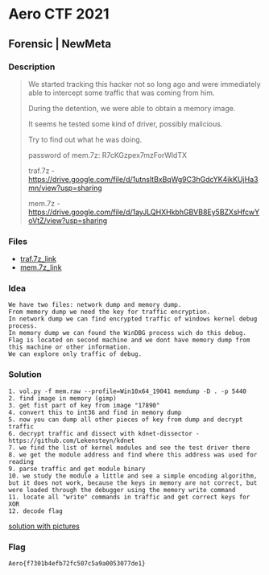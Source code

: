 # Aero CTF 2021

## Forensic | NewMeta

### Description

> We started tracking this hacker not so long ago and were immediately able to intercept some traffic that was coming from him. 
> 
> During the detention, we were able to obtain a memory image. 
> 
> It seems he tested some kind of driver, possibly malicious. 
> 
> Try to find out what he was doing.
>
> password of mem.7z: R7cKGzpex7mzForWldTX
>
> traf.7z - https://drive.google.com/file/d/1utnsltBxBqWg9C3hGdcYK4ikKUjHa3mn/view?usp=sharing
>
> mem.7z - https://drive.google.com/file/d/1ayJLQHXHkbhGBVB8Ey5BZXsHfcwYoVtZ/view?usp=sharing

### Files

- [traf.7z_link](deploy/traf.7z_link)
- [mem.7z_link](deploy/mem.7z_link)

### Idea
    We have two files: network dump and memory dump. 
    From memory dump we need the key for traffic encryption. 
    In network dump we can find encrypted traffic of windows kernel debug process. 
    In memory dump we can found the WinDBG process wich do this debug. 
    Flag is located on second machine and we dont have memory dump from this machine or other information. 
    We can explore only traffic of debug.
    
### Solution
    1. vol.py -f mem.raw --profile=Win10x64_19041 memdump -D . -p 5440
    2. find image in memory (gimp)
    3. get fist part of key from image "17890"
    4. convert this to int36 and find in memory dump
    5. now you can dump all other pieces of key from dump and decrypt traffic
    6. decrypt traffic and dissect with kdnet-dissector - https://github.com/Lekensteyn/kdnet
    7. we find the list of kernel modules and see the test driver there
    8. we get the module address and find where this address was used for reading
    9. parse traffic and get module binary
    10. we study the module a little and see a simple encoding algorithm, but it does not work, because the keys in memory are not correct, but were loaded through the debugger using the memory write command
    11. locate all "write" commands in traffic and get correct keys for XOR
    12. decode flag

   [solution with pictures](solve/solution.pdf)
### Flag

`Aero{f7301b4efb72fc507c5a9a0053077de1}`
